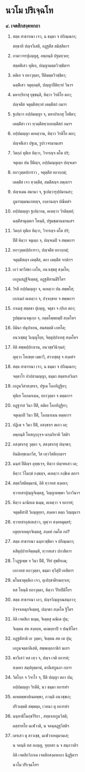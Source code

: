 <h1>นวโม ปริเจฺฉโท</h1>
<h3>๙. เจตสิกสงฺคหกถา</h3>
<ol>
<li>
สตฺต สาธารณา เจว, ฉ ธมฺมา จ ปกิณฺณกา;  
  
สทฺธาทิ ปญฺจวีเสติ, อฎฺฐติํส สมิสฺสิตาฯ  
</li>
  
<li>
กามาวจรปุเญฺญสุ, ลพฺภนฺติ ปฐมทฺวเย;  
  
สตฺตติํเสว ทุติเย, ปญฺญามตฺตวิวชฺชิตาฯ  
</li>
  
<li>
ตติเย จ ยถาวุตฺตา, ปีติมตฺตวิวชฺชิตา;  
  
ฉตฺติํเสว จตุตฺถมฺหิ, ปญฺญาปีติทฺวยํ วินาฯ  
</li>
  
<li>
มหากฺริยาสุ ยุชฺชนฺติ, หิตฺวา วิรติโย ตถา;  
  
ปญฺจติํส จตุตฺติํสทฺวยํ เตตฺติํสกํ กมาฯ  
</li>
  
<li>
ฐเปตฺวา อปฺปมญฺญา จ, มหาปาเกสุ โยชิตา;  
  
เตตฺติํสา เจว ทฺวตฺติํสทฺวเยกตฺติํสกํ กมาฯ  
</li>
  
<li>
อปฺปมญฺญา คเหตฺวาน, หิตฺวา วิรติโย ตถา;  
  
ปญฺจติํเสว ปฐเม, รูปาวจรมานเสฯ  
</li>
  
<li>
วิตกฺกํ ทุติเย หิตฺวา, วิจารญฺจ ตโต ปรํ;  
  
จตุเตฺถ ปน ปีติญฺจ, อปฺปมญฺญญฺจ ปญฺจเมฯ  
</li>
  
<li>
ยถาวุตฺตปการาว  
, จตุตฺติํส ยถากฺกมํ;  
  
เตตฺติํส เจว ทฺวตฺติํส, สมติํสญฺจ ลพฺภเรฯ  
</li>
  
<li>
ปญฺจเมน สมานา จ, ฐเปตฺวารุปฺปมานสา;  
  
ภูมารมฺมณเภทญฺจ, องฺคานญฺจ ปณีตตํฯ  
</li>
  
<li>
อปฺปมญฺญา  
ฐเปตฺวาน, คเหตฺวา วิรติตฺตยํ;  
  
ฉตฺติํสานุตฺตเร โหนฺติ, ปฐมชฺฌานมานเสฯ  
</li>
  
<li>
วิตกฺกํ ทุติเย หิตฺวา, วิจารญฺจ ตโต ปรํ;  
  
ปีติํ หิตฺวา จตุเตฺถ จ, ปญฺจเมปิ จ สพฺพถาฯ  
</li>
  
<li>
ยถาวุตฺตปฺปการาว, ปญฺจติํส ยถากฺกมํ;  
  
จตุตฺติํสญฺจ เตตฺติํส, ตถา เตตฺติํส จาปเรฯ  
</li>
  
<li>
เอวํ พาวีสธา เภโท, อนวเชฺชสุ สงฺคโห;  
  
เอกูนสฎฺฐิจิเตฺตสุ, อฎฺฐติํสานมีริโตฯ  
</li>
  
<li>
วิรตี อปฺปมญฺญา จ, คเหตฺวา ปน สพฺพโส;  
  
เอกเมกํ คเหตฺวา จ, ปจฺจกฺขาย จ สพฺพถาฯ  
</li>
  
<li>
กาเมสุ สตฺตธา ปุเญฺญ, จตุธา จ กฺริเย ตถา;  
  
รูปชฺฌานจตุเกฺก จ, กตฺตโพฺพยมฺปิ สงฺคโหฯ  
</li>
  
<li>
อิมินา ปนุปาเยน, สมสตฺตติ เภทโต;  
  
อนวเชฺชสุ วิเญฺญโยฺย, จิตฺตุปฺปาเทสุ สงฺคโหฯ  
</li>
  
<li>
อิติ สพฺพปฺปกาเรน, อนวชฺชวินิจฺฉยํ;  
  
ญตฺวา โยเชยฺย เมธาวี, สาวเชฺชสุ จ สงฺคหํฯ  
</li>
  
<li>
สตฺต สาธารณา เจว, ฉ ธมฺมา จ ปกิณฺณกา;  
  
จตฺตาโร ปาปสามญฺญา, ธมฺมา สตฺตรเสวิเมฯ  
</li>
  
<li>
เอกูนวีสาสงฺขาเร, ปฐเม โลภทิฎฺฐิยา;  
  
ทุติเย โลภมาเนน, ยถาวุตฺตา จ ตตฺตกาฯ  
</li>
  
<li>
อฎฺฐารส  
วินา ปีติํ, ตติเย โลภทิฎฺฐิยา;  
  
จตุเตฺถปิ วินา ปีติํ, โลภมาเนน ตตฺตกาฯ  
</li>
  
<li>
ปฎิเฆ จ วินา ปีติํ, อสงฺขาเร ตเถว เต;  
  
ลพฺภนฺติ โทสกุกฺกุจฺจ-มจฺฉริยาหิ วีสติฯ  
</li>
  
<li>
อสงฺขาเรสุ วุตฺตา จ, สสงฺขาเรสุ ปญฺจธา;  
  
ถินมิเทฺธเนกวีส, วีส เทฺววีสติกฺกมาฯ  
</li>
  
<li>
ฉนฺทํ  
ปีติญฺจ อุทฺธเจฺจ, หิตฺวา ปญฺจทเสว เต;  
  
หิตฺวา วิโมกฺขํ กงฺขญฺจ, คเหตฺวา กงฺขิเต ตถาฯ  
</li>
  
<li>
สตฺตวีสติธมฺมานํ, อิติ ทฺวาทส สงฺคหา;  
  
ทฺวาทสาปุญฺญจิเตฺตสุ, วิญฺญาตพฺพา วิภาวินาฯ  
</li>
  
<li>
หิตฺวา ฉานิยเต ธเมฺม, คเหตฺวา จ ยถารหํ;  
  
จตุตฺติํสาปิ วิเญฺญยฺยา, สงฺคหา ตตฺถ วิญฺญุนาฯ  
</li>
  
<li>
ทฺวาทสากุสเลเสฺวว, ญตฺวา สงฺคหมุตฺตรํ;  
  
เญยฺยาเหตุกจิเตฺตสุ, สงฺคหํ กมโต กถํ?  
</li>
  
<li>
สตฺต สาธารณา ฉนฺทวชฺชิตา จ ปกิณฺณกา;  
  
หสิตุปฺปาทจิตฺตมฺหิ, ทฺวาทเสว ปกาสิตาฯ  
</li>
  
<li>
โวฎฺฐเพฺพ จ วินา ปีติํ, วีริยํ สุขตีรเณ;  
  
เอกาทส ยถาวุตฺตา, ธมฺมา ทฺวีสุปิ เทสิตาฯ  
</li>
  
<li>
มโนธาตุตฺติเก เจว, อุเปกฺขาตีรณทฺวเย;  
  
ทส โหนฺติ ยถาวุตฺตา, หิตฺวา วีริยปีติโยฯ  
</li>
  
<li>
สตฺต สาธารณา เอว, ปญฺจวิญฺญาณสมฺภวา;  
  
อิจฺจาเหตุกจิเตฺตสุ, ปญฺจธา สงฺคโห ฐิโตฯ  
</li>
  
<li>
อิติ เจตสิเก ธเมฺม, จิเตฺตสุ คณิเต ปุน;  
  
จิเตฺตน สห สงฺคยฺห, คเณยฺยาปิ จ ปณฺฑิโตฯ  
</li>
  
<li>
อฎฺฐติํสาติ  
เย วุตฺตา, จิเตฺตน สห เต ปุน;  
  
เอกูนจตฺตาลีเสติ, สพฺพเตฺถกาธิกํ นเยฯ  
</li>
  
<li>
พาวีเสวํ ทส เทฺว จ, ปญฺจ เจติ ยถารหํ;  
  
สงฺคหา สมฺปยุตฺตานํ, ตาลีเสกูนกา กถาฯ  
</li>
  
<li>
วิตโกฺก จ วิจาโร จ, ปีติ ปญฺญา ตถา ปน;  
  
อปฺปมญฺญา วิรตีติ, นว ธมฺมา ยถารหํฯ  
</li>
  
<li>
คเหตพฺพาปเนตพฺพา, ภวนฺติ อนวชฺชเก;  
  
ปริวเตฺตติ สพฺพตฺถ, เวทนา ตุ ยถารหํฯ  
</li>
  
<li>
ฉนฺทาธิโมกฺขวีริยา  
, สทฺธาเทกูนวีสติ;  
  
ผสฺสาทโย ฉเฬวาติ, น จลนฺตฎฺฐวีสติฯ  
</li>
  
<li>
เตรเสว ตุ สาวเชฺช, ฉเฬวาเหตุมานเส;  
  
น จลนฺติ ทส อเญฺญ, จุทฺทสา ฉ จ สมฺภวาติฯ  
</li>
  
อิติ เจตสิกวิภาเค เจตสิกสงฺคหกถา นิฎฺฐิตาฯ  
</li>
  
นวโม ปริเจฺฉโทฯ  
</li>
  
  
  
  
  